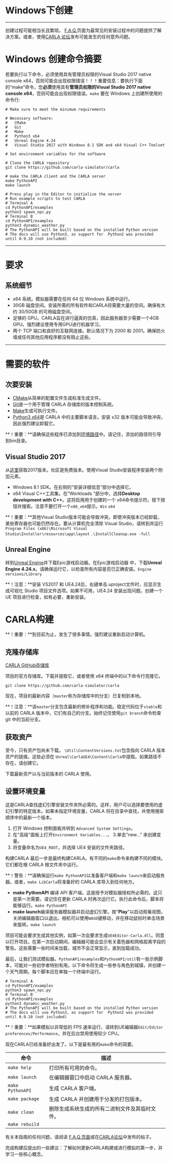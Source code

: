 # Windows下创建


---

创建过程可能相当长且繁琐。 [F.A.Q.][1]页面为最常见的安装过程中的问题提供了解决方案。或者，使用[CARLA 论坛][2]发布可能发生的任何意外问题。

**Windows 创建命令摘要**
==============
若要执行以下命令，必须使用具有管理员权限的Visual Studio 2017 native console x64，否则可能会出现权限错误！！！重要信息：要执行下面的“make”命令，您**必须**使用具有**管理员权限的Visual Studio 2017 native console x64**，否则可能会出现权限错误。`make`
要在 Windows 上创建所使用的命令行:

    # Make sure to meet the minimum requirements
    
    # Necessary software: 
    #   CMake
    #   Git
    #   Make
    #   Python3 x64
    #   Unreal Engine 4.24
    #   Visual Studio 2017 with Windows 8.1 SDK and x64 Visual C++ Toolset
    
    # Set environment variables for the software
    
    # Clone the CARLA repository
    git clone https://github.com/carla-simulator/carla
    
    # make the CARLA client and the CARLA server
    make PythonAPI
    make launch
    
    # Press play in the Editor to initialize the server
    # Run example scripts to test CARLA
    # Terminal A 
    cd PythonAPI/examples
    python3 spawn_npc.py 
    # Terminal B
    cd PythonAPI/examples
    python3 dynamic_weather.py 
    # The PythonAPI will be built based on the installed Python version
    # The docs will use Python3, as support for  Python2 was provided until 0.9.10 (not included)


----------

**要求**
==

**系统细节**
----

 - x64 系统。模拟器需要在任何 64 位 Windows 系统中运行。
 - 30GB 磁盘空间。安装所需的所有软件和CARLA将需要大量的空间。确保有大约 30/50GB 的可用磁盘空间。
 - 足够的 GPU。CARLA旨在进行逼真的仿真，因此服务器至少需要一个4GB GPU。强烈建议使用专用GPU进行机器学习。
 - 两个 TCP 端口和良好的互联网连接。默认情况下为 2000 和 2001。确保防火墙或任何其他应用程序都没有阻止这些。


----------


**需要的软件**
=====

**次要安装**
----

 - [CMake][3]从简单的配置文件生成标准生成文件。
 - [Git][4]是一个用于管理 CARLA 存储库的版本控制系统。
 - [Make][5]生成可执行文件。
 - [Python3 x64][6]是 CARLA 中的主要脚本语言。安装 x32 版本可能会导致冲突，因此强烈建议卸载它。

**！重要：**请确保这些程序已添加到[环境路径][7]中。请记住，添加的路径将引导到bin目录。

**Visual Studio 2017**
------------------

从[这里][8]获取2017版本。社区是免费版本。使用Visual Studio安装程序安装两个附加元素。

 - Windows 8.1 SDK。在右侧的"安装详细信息"部分中选择它。
 - x64 Visual C++工具集。在“Workloads ”部分中，选择**Desktop development with C++**。这将启用用于创建的一个 x64命令提示符。按下按钮并搜索。注意不要打开一个`x86_x64`提示。`Win` `x64`

**！重要：**其他Visual Studio版本可能会导致冲突。即使冲突版本已经卸载，某些寄存器也可能仍然存在。要从计算机完全清除 Visual Studio，请转到并运行
`Program Files (x86)\Microsoft Visual Studio\Installer\resources\app\layout` `.\InstallCleanup.exe -full`

**Unreal Engine**
-------------

转到[Unreal Engine][9]并下载Epic游戏启动器。在Epic游戏启动器 中，下载**Unreal Engine 4.24.x**。请确保运行它，以检查所有内容是否已正确安装。`Engine versions/Library`

**！注意：**安装 VS2017 和 UE4.24后，右键单击.uproject文件时，应显示生成可视化 Studio 项目文件选项。如果不可用，UE4.24 安装出现问题。创建一个UE 项目进行检查，如有必要，重新安装。

**CARLA构建**
=======

**！重要：**到目前为止，发生了很多事情。强烈建议重新启动计算机。

**克隆存储库**
-----

[CARLA GitHub存储库][10]

项目的官方存储库。下载并提取它，或者使用 x64 终端中的以下命令行克隆它。

    git clone https://github.com/carla-simulator/carla

现在，项目的最新内容（`master`称为存储库中的分支）已复制到本地。

**！注意：**该`master`分支包含最新的修补程序和功能。稳定代码位于`stable`和 以前的 CARLA 版本中，它们有自己的分支。始终记住使用`git branch`命令检查 git 中的当前分支。

**获取资产**
----

至今，只有资产包尚未下载。 `\Util\ContentVersions.txt`包含指向 CARLA 版本资产的链接。这些必须在 `Unreal\CarlaUE4\Content\Carla`中提取。如果路径不存在，请创建它。

下载最新资产以与当前版本的 CARLA 使用。

**设置环境变量**
------

这是CARLA查找虚幻引擎安装文件夹所必需的。这样，用户可以选择要使用的虚幻引擎的特定版本。如果未指定环境变量，CARLA 将在目录中查找，并使用搜索顺序中的最新一个版本。

1. 打开 Windows 控制面板并转到 `Advanced System Settings`。
2. 在"高级"面板上打开`Environment Variables...`。
3.单击"new..." 来创建变量。
4. 将变量命名为`UE4_ROOT`，并选择 UE4 安装的文件夹路径。

构建CARLA
最后一步是最终构建CARLA。有不同的`make`命令来构建不同的模块。它们都在根 CARLA 根文件夹中运行。

**！警告：**请确保运行`make PythonAPI`以准备客户端和`make launch`来启动服务器。或者，`make LibCarla`将准备好的 CARLA 库导入到任何地方。

 - **make PythonAPI** 编译 API 客户端，这是授予对模拟器授权所必需的。这只是第一次需要。请记住在更新 CARLA 时再次运行它。执行此命令后，脚本将能够运行。`make PythonAPI`
 - **make launch**编译服务器模拟器并启动虚幻引擎。按"**Play**"以启动观看视图，关闭编辑器窗口以退出。相机可以使用`WASD`键移动，并在移动鼠标时单击场景来旋转。`make launch`

 项目可能会要求生成其他实例，如第一次会要求生成`UE4Editor-Carla.dll`。同意以打开项目。在第一次启动期间，编辑器可能会显示有关着色器和网格距离字段的警告。这些需要一些时间来加载，城市不会正常显示，直到加载成功。

最后，让我们测试模拟器。`PythonAPI/examples`和`PythonAPI/util`有一些示例脚本，可能对一些初学者特别有用。以下命令将生成一些参与角色到城镇，并创建一个天气周期。每个脚本应在单独一个终端中运行。

    # Terminal A 
    cd PythonAPI/examples
    python3 spawn_npc.py  
    # Terminal B
    cd PythonAPI/examples
    python3 dynamic_weather.py 
    # The PythonAPI will be built based on the installed Python version
    # The docs will use Python3, as support for  Python2 was provided until 0.9.10 (not included)

**！重要：**如果模拟以非常低的 FPS 速率运行，请转到UE编辑器`Edit/Editor preferences/Performance`，并在后台禁用使用较少 CPU。

现在CARLA已经准备好出发了。以下是最有用的`make`命令的简要。

| 命令 | 描述 |
|-|-|
| `make help` | 打印所有可用的命令。 |
| `make launch` | 在编辑器窗口中启动 CARLA 服务器。 |
|`make PythonAPI`|	生成 CARLA 客户端。|
|`make package`|	生成 CARLA 并创建用于分发的打包版本。|
|`make clean`|	删除生成系统生成的所有二进制文件及其临时文件。|
|`make rebuild`||	`make clean`和`make launch`合二为一的命令。|

有关本指南的任何问题，请阅读 [F.A.Q.页面][11]或在[CARLA论坛][12]中发布的帖子。

完成构建后提出的一些建议：了解如何更新CARLA构建或进行模拟的第一步，并学习一些核心概念。


  [1]: 05_faq.md
  [2]: https://forum.carla.org/c/installation-issues/linux
  [3]: https://cmake.org/download/
  [4]: https://git-scm.com/downloads
  [5]: Make
  [6]: https://www.python.org/downloads/
  [7]: https://www.java.com/en/download/help/path.xml
  [8]: https://developerinsider.co/download-visual-studio-2017-web-installer-iso-community-professional-enterprise/
  [9]: https://www.unrealengine.com/download
  [10]: https://github.com/carla-simulator/carla
  [11]: 05_faq.md
  [12]: https://forum.carla.org/c/installation-issues/linux